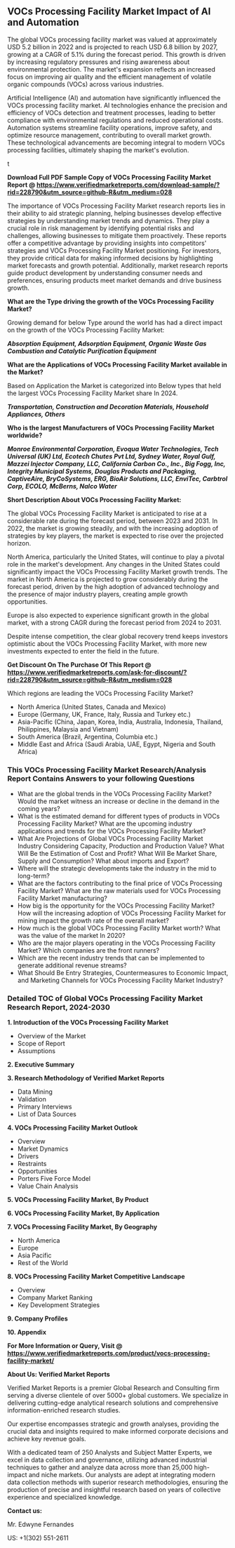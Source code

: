 <h2>VOCs Processing Facility Market Impact of AI and Automation</h2><p>The global VOCs processing facility market was valued at approximately USD 5.2 billion in 2022 and is projected to reach USD 6.8 billion by 2027, growing at a CAGR of 5.1% during the forecast period. This growth is driven by increasing regulatory pressures and rising awareness about environmental protection. The market's expansion reflects an increased focus on improving air quality and the efficient management of volatile organic compounds (VOCs) across various industries.</p><p>Artificial Intelligence (AI) and automation have significantly influenced the VOCs processing facility market. AI technologies enhance the precision and efficiency of VOCs detection and treatment processes, leading to better compliance with environmental regulations and reduced operational costs. Automation systems streamline facility operations, improve safety, and optimize resource management, contributing to overall market growth. These technological advancements are becoming integral to modern VOCs processing facilities, ultimately shaping the market's evolution.</p>t</p><p id="" class=""><strong>Download Full PDF Sample Copy of VOCs Processing Facility Market Report @ <a href="https://www.verifiedmarketreports.com/download-sample/?rid=228790&utm_source=github-R&utm_medium=028" target="_blank">https://www.verifiedmarketreports.com/download-sample/?rid=228790&utm_source=github-R&utm_medium=028</a></strong></p><p>The importance of&nbsp;VOCs Processing Facility Market research reports lies in their ability to aid strategic planning, helping businesses develop effective strategies by understanding market trends and dynamics. They play a crucial role in risk management by identifying potential risks and challenges, allowing businesses to mitigate them proactively. These reports offer a competitive advantage by providing insights into competitors' strategies and VOCs Processing Facility Market positioning. For investors, they provide critical data for making informed decisions by highlighting market forecasts and growth potential. Additionally, market research reports guide product development by understanding consumer needs and preferences, ensuring products meet market demands and drive business growth.</p><p><strong>What are the&nbsp;Type driving the growth of the VOCs Processing Facility Market?</strong></p><p id="" class="">Growing demand for below Type around the world has had a direct impact on the growth of the VOCs Processing Facility Market:</p><em><strong>Absorption Equipment, Adsorption Equipment, Organic Waste Gas Combustion and Catalytic Purification Equipment</strong></em></p><strong>What are the&nbsp;Applications&nbsp;of VOCs Processing Facility Market available in the Market?</strong></p><p id="" class="">Based on Application the Market is categorized into Below types that held the largest VOCs Processing Facility Market share In 2024.</p><em><strong>Transportation, Construction and Decoration Materials, Household Appliances, Others</strong></em></p><strong>Who is the largest Manufacturers of VOCs Processing Facility Market worldwide?</strong></p><p><em><strong>Monroe Environmental Corporation, Evoqua Water Technologies, Tech Universal (UK) Ltd, Ecotech Chutes Pvt Ltd, Sydney Water, Royal Gulf, Mazzei Injector Company, LLC, California Carbon Co., Inc., Big Fogg, Inc, Integrity Municipal Systems, Douglas Products and Packaging, CaptiveAire, BryCoSystems, ERG, BioAir Solutions, LLC, EnviTec, Carbtrol Corp, ECOLO, McBerns, Nalco Water</strong></em></p><p id="" class=""><strong>Short Description About VOCs Processing Facility Market:</strong></p><p>The global VOCs Processing Facility Market is anticipated to rise at a considerable rate during the forecast period, between 2023 and 2031. In 2022, the market is growing steadily, and with the increasing adoption of strategies by key players, the market is expected to rise over the projected horizon.</p><p>North America, particularly the United States, will continue to play a pivotal role in the market's development. Any changes in the United States could significantly impact the VOCs Processing Facility Market growth trends. The market in North America is projected to grow considerably during the forecast period, driven by the high adoption of advanced technology and the presence of major industry players, creating ample growth opportunities.</p><p>Europe is also expected to experience significant growth in the global market, with a strong CAGR during the forecast period from 2024 to 2031.</p><p>Despite intense competition, the clear global recovery trend keeps investors optimistic about the VOCs Processing Facility Market, with more new investments expected to enter the field in the future.</p><p id="" class=""><strong>Get Discount On The Purchase Of This Report @ <a href="https://www.verifiedmarketreports.com/ask-for-discount/?rid=228790&utm_source=github-R&utm_medium=028" target="_blank">https://www.verifiedmarketreports.com/ask-for-discount/?rid=228790&utm_source=github-R&utm_medium=028</a></strong></p>Which regions are leading the VOCs Processing Facility Market?</p><ul><li>North America (United States, Canada and Mexico)</li><li>Europe (Germany, UK, France, Italy, Russia and Turkey etc.)</li><li>Asia-Pacific (China, Japan, Korea, India, Australia, Indonesia, Thailand, Philippines, Malaysia and Vietnam)</li><li>South America (Brazil, Argentina, Columbia etc.)</li><li>Middle East and Africa (Saudi Arabia, UAE, Egypt, Nigeria and South Africa)</li></ul><h3 id="" class="">This VOCs Processing Facility Market Research/Analysis Report Contains Answers to your following Questions</h3><ul><li>What are the global trends in the VOCs Processing Facility Market? Would the market witness an increase or decline in the demand in the coming years?</li><li>What is the estimated demand for different types of products in VOCs Processing Facility Market? What are the upcoming industry applications and trends for the VOCs Processing Facility Market?</li><li>What Are Projections of Global VOCs Processing Facility Market Industry Considering Capacity, Production and Production Value? What Will Be the Estimation of Cost and Profit? What Will Be Market Share, Supply and Consumption? What about imports and Export?</li><li>Where will the strategic developments take the industry in the mid to long-term?</li><li>What are the factors contributing to the final price of VOCs Processing Facility Market? What are the raw materials used for VOCs Processing Facility Market manufacturing?</li><li>How big is the opportunity for the VOCs Processing Facility Market? How will the increasing adoption of VOCs Processing Facility Market for mining impact the growth rate of the overall market?</li><li>How much is the global VOCs Processing Facility Market worth? What was the value of the market In 2020?</li><li>Who are the major players operating in the VOCs Processing Facility Market? Which companies are the front runners?</li><li>Which are the recent industry trends that can be implemented to generate additional revenue streams?</li><li>What Should Be Entry Strategies, Countermeasures to Economic Impact, and Marketing Channels for VOCs Processing Facility Market Industry?</li></ul><h3 id="" class="">Detailed TOC of Global VOCs Processing Facility Market Research Report, 2024-2030</h3><p id="" class=""><strong>1. Introduction of the VOCs Processing Facility Market</strong></p><ul><li>Overview of the Market</li><li>Scope of Report</li><li>Assumptions</li></ul><p id="" class=""><strong>2. Executive Summary</strong></p><p id="" class=""><strong>3. Research Methodology of Verified Market Reports</strong></p><ul><li>Data Mining</li><li>Validation</li><li>Primary Interviews</li><li>List of Data Sources</li></ul><p id="" class=""><strong>4. VOCs Processing Facility Market Outlook</strong></p><ul><li>Overview</li><li>Market Dynamics</li><li>Drivers</li><li>Restraints</li><li>Opportunities</li><li>Porters Five Force Model</li><li>Value Chain Analysis</li></ul><p id="" class=""><strong>5. VOCs Processing Facility Market, By Product</strong></p><p id="" class=""><strong>6. VOCs Processing Facility Market, By Application</strong></p><p id="" class=""><strong>7. VOCs Processing Facility Market, By Geography</strong></p><ul><li>North America</li><li>Europe</li><li>Asia Pacific</li><li>Rest of the World</li></ul><p id="" class=""><strong>8. VOCs Processing Facility Market Competitive Landscape</strong></p><ul><li>Overview</li><li>Company Market Ranking</li><li>Key Development Strategies</li></ul><p id="" class=""><strong>9. Company Profiles</strong></p><p id="" class=""><strong>10. Appendix</strong></p><p id="" class=""><strong>For More Information or Query, Visit @ <a href="https://www.verifiedmarketreports.com/product/vocs-processing-facility-market/" target="_blank">https://www.verifiedmarketreports.com/product/vocs-processing-facility-market/</a></strong></p><p id="" class=""><strong>About Us: Verified Market Reports</strong></p><p id="" class="">Verified Market Reports is a premier Global Research and Consulting firm serving a diverse clientele of over 5000+ global customers. We specialize in delivering cutting-edge analytical research solutions and comprehensive information-enriched research studies.</p><p id="" class="">Our expertise encompasses strategic and growth analyses, providing the crucial data and insights required to make informed corporate decisions and achieve key revenue goals.</p><p id="" class="">With a dedicated team of 250 Analysts and Subject Matter Experts, we excel in data collection and governance, utilizing advanced industrial techniques to gather and analyze data across more than 25,000 high-impact and niche markets. Our analysts are adept at integrating modern data collection methods with superior research methodologies, ensuring the production of precise and insightful research based on years of collective experience and specialized knowledge.</p><p id="" class=""><strong>Contact us:</strong></p><p id="" class="">Mr. Edwyne Fernandes</p><p id="" class="">US: +1(302) 551-2611</p>